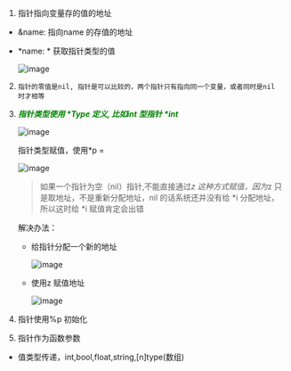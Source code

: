 1. 指针指向变量存的值的地址

+ &name: 指向name 的存值的地址

+ *name: * 获取指针类型的值

   ![image](../assets/19.jpg)

2. `指针的零值是nil, 指针是可以比较的，两个指针只有指向同一个变量，或者同时是nil 时才相等`

3. <span style="color:green">***指针类型使用 \*Type 定义, 比如int 型指针 \*int***</span>

   ![image](../assets/20.jpg)

   指针类型赋值，使用*p = 

   ![image](../assets/21.jpg)

   > 如果一个指针为空（nil）指针,不能直接通过*z 这种方式赋值，因为*z 只是取地址，不是重新分配地址，nil 的话系统还并没有给 *i 分配地址，所以这时给 *i 赋值肯定会出错

   解决办法：

   + 给指针分配一个新的地址

     ![image](../assets/23.jpg)

   + 使用z 赋值地址

     ![image](../assets/22.jpg)

4. 指针使用%p 初始化

5. 指针作为函数参数

+ 值类型传递，int,bool,float,string,[n]type(数组)

